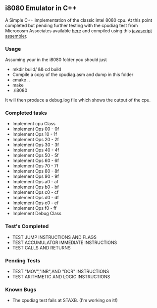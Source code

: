 ## i8080 Emulator in C++

A Simple C++ implementation of the classic intel 8080 cpu. At this point completed but pending further testing with the cpudiag test from Microcosm Associates available [here](http://www.emulator101.com/files/cpudiag.asm) and compiled using this [javascript assembler](http://sensi.org/~svo/i8080/).

### Usage
Assuming your in the i8080 folder you should just

* mkdir build/ && cd build
* Compile a copy of the cpudiag.asm and dump in this folder
* cmake ..
* make
* ./i8080

It will then produce a debug.log file which shows the output of the cpu.

### Completed tasks

* Implement cpu Class
* Implement Ops 00 - 0f
* Implement Ops 10 - 1f
* Implement Ops 20 - 2f
* Implement Ops 30 - 3f
* Implement Ops 40 - 4f
* Implement Ops 50 - 5f
* Implement Ops 60 - 6f
* Implement Ops 70 - 7f
* Implement Ops 80 - 8f
* Implement Ops 90 - 9f
* Implement Ops a0 - af
* Implement Ops b0 - bf
* Implement Ops c0 - cf
* Implement Ops d0 - df
* Implement Ops e0 - ef
* Implement Ops f0 - ff
* Implement Debug Class

### Test's Completed
* TEST JUMP INSTRUCTIONS AND FLAGS
* TEST ACCUMULATOR IMMEDIATE INSTRUCTIONS
* TEST CALLS AND RETURNS

### Pending Tests
* TEST "MOV","INR",AND "DCR" INSTRUCTIONS
* TEST ARITHMETIC AND LOGIC INSTRUCTIONS

### Known Bugs
* The cpudiag test fails at STAXB. (I'm working on it!)
